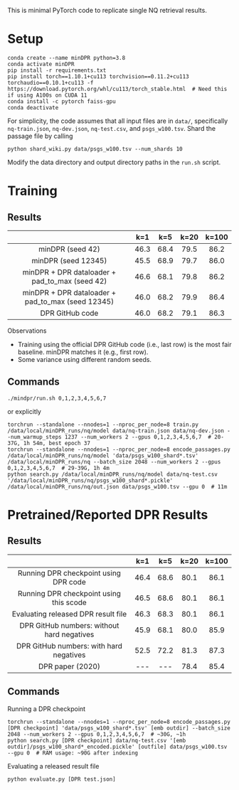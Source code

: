 This is minimal PyTorch code to replicate single NQ retrieval results.

# Setup

```
conda create --name minDPR python=3.8
conda activate minDPR
pip install -r requirements.txt
pip install torch==1.10.1+cu113 torchvision==0.11.2+cu113 torchaudio==0.10.1+cu113 -f https://download.pytorch.org/whl/cu113/torch_stable.html  # Need this if using A100s on CUDA 11
conda install -c pytorch faiss-gpu
conda deactivate
```
For simplicity, the code assumes that all input files are in `data/`, specifically `nq-train.json`, `nq-dev.json`, `nq-test.csv`, and `psgs_w100.tsv`.
Shard the passage file by calling
```
python shard_wiki.py data/psgs_w100.tsv --num_shards 10
```
Modify the data directory and output directory paths in the `run.sh` script.


# Training

## Results

|                                                     | k=1             | k=5               | k=20            | k=100    |
| :---:                                               | :---:           | :---:             | :---:           | :---:    |
| minDPR (seed 42)                                    | 46.3            | 68.4              | 79.5            | 86.2     |
| minDPR (seed 12345)                                 | 45.5            | 68.9              | 79.7            | 86.0     |
| minDPR + DPR dataloader + pad_to_max (seed 42)      | 46.6            | 68.1              | 79.8            | 86.2     |
| minDPR + DPR dataloader + pad_to_max (seed 12345)   | 46.0            | 68.2              | 79.9            | 86.4     |
| DPR GitHub code                                     | 46.0            | 68.2              | 79.1            | 86.3     |

Observations
 - Training using the official DPR GitHub code (i.e., last row) is the most fair baseline. minDPR matches it (e.g., first row).
 - Some variance using different random seeds.


## Commands

```
./mindpr/run.sh 0,1,2,3,4,5,6,7
```
or explicitly
```
torchrun --standalone --nnodes=1 --nproc_per_node=8 train.py /data/local/minDPR_runs/nq/model data/nq-train.json data/nq-dev.json --num_warmup_steps 1237 --num_workers 2 --gpus 0,1,2,3,4,5,6,7  # 20-37G, 1h 54m, best epoch 37
torchrun --standalone --nnodes=1 --nproc_per_node=8 encode_passages.py /data/local/minDPR_runs/nq/model 'data/psgs_w100_shard*.tsv' /data/local/minDPR_runs/nq --batch_size 2048 --num_workers 2 --gpus 0,1,2,3,4,5,6,7  # 29-39G, 1h 4m
python search.py /data/local/minDPR_runs/nq/model data/nq-test.csv '/data/local/minDPR_runs/nq/psgs_w100_shard*.pickle' /data/local/minDPR_runs/nq/out.json data/psgs_w100.tsv --gpu 0  # 11m
```

# Pretrained/Reported DPR Results

## Results

|                                            | k=1             | k=5               | k=20            | k=100    |
| :---:                                      | :---:           | :---:             | :---:           | :---:    |
| Running DPR checkpoint using DPR code      | 46.4            | 68.6              | 80.1            | 86.1     |
| Running DPR checkpoint using this scode    | 46.5            | 68.6              | 80.1            | 86.1     |
| Evaluating released DPR result file        | 46.3            | 68.3              | 80.1            | 86.1     |
| DPR GitHub numbers: without hard negatives | 45.9            | 68.1              | 80.0            | 85.9     |
| DPR GitHub numbers: with hard negatives    | 52.5            | 72.2              | 81.3            | 87.3     |
| DPR paper (2020)                           | ---             | ---               | 78.4            | 85.4     |

## Commands

Running a DPR checkpoint
```
torchrun --standalone --nnodes=1 --nproc_per_node=8 encode_passages.py [DPR checkpoint] 'data/psgs_w100_shard*.tsv' [emb outdir] --batch_size 2048 --num_workers 2 --gpus 0,1,2,3,4,5,6,7  # ~30G, ~1h
python search.py [DPR checkpoint] data/nq-test.csv '[emb outdir]/psgs_w100_shard*_encoded.pickle' [outfile] data/psgs_w100.tsv --gpu 0  # RAM usage: ~90G after indexing
```

Evaluating a released result file
```
python evaluate.py [DPR test.json]
```

